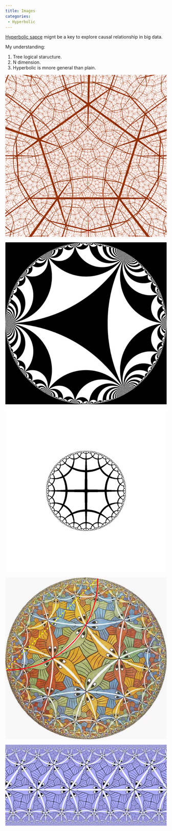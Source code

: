 ```yaml
---
title: Images
categories:
 - Hyperbolic
---
```


[Hyperbolic sapce](https://en.wikipedia.org/wiki/Hyperbolic_space) mignt be a key to explore causal relationship in big data.

My understanding:
1. Tree logical staructure.
2. N dimension.
3. Hyperbolic is mnore general than plain.



![Hyperbolic-1](/assets/images/hyp_1.png)

![Hyperbolic-2](/assets/images/hyp_2.jpg)



![Hyperbolic Animation](/assets/images/hyp_ani.gif)

![Poincare Disk Model](/assets/images/Poincare_disk_model.png)

![Hyperbolic Transformer](/assets/images/hyp2inf.jpeg)
